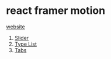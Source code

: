 # react framer motion

[website](https://yiminprogram.github.io/react-framer-motion/#/)

1. [Slider](https://yiminprogram.github.io/react-framer-motion/#/slider)
2. [Type List](https://yiminprogram.github.io/react-framer-motion/#/type-list)
3. [Tabs](https://yiminprogram.github.io/react-framer-motion/#/tabs)
